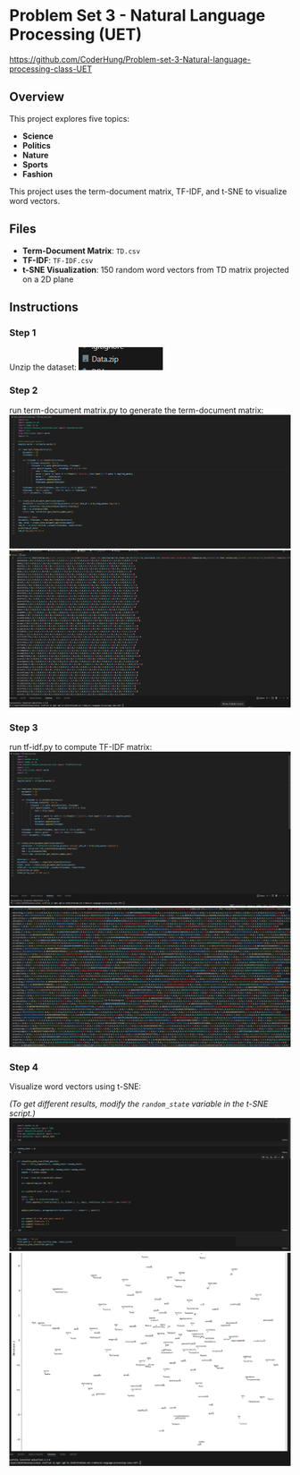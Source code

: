 # Problem Set 3 - Natural Language Processing (UET)
https://github.com/CoderHung/Problem-set-3-Natural-language-processing-class-UET
## Overview

This project explores five topics:
- **Science**
- **Politics**
- **Nature**
- **Sports**
- **Fashion**

This project uses the term-document matrix, TF-IDF, and t-SNE to visualize word vectors.

## Files

- **Term-Document Matrix**: `TD.csv`
- **TF-IDF**: `TF-IDF.csv`
- **t-SNE Visualization**: 150 random word vectors from TD matrix projected on a 2D plane

## Instructions

### Step 1
Unzip the dataset:
![alt text](image.png)

### Step 2
run term-document matrix.py to generate the term-document matrix:
![alt text](image-1.png)
![alt text](image-3.png)
### Step 3
run tf-idf.py to compute TF-IDF matrix:
![alt text](image-2.png)
![alt text](image-4.png)

### Step 4
Visualize word vectors using t-SNE:

*(To get different results, modify the `random_state` variable in the t-SNE script.)*
![alt text](image-5.png)
![alt text](image-6.png)